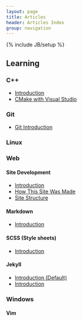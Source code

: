 ```yaml
---
layout: page
title: Articles
header: Articles Index
group: navigation
---
```

{% include JB/setup %}

Learning
--------

### C++
- [Introduction](learning/cpp/cpp-intro.html)
- [CMake with Visual Studio](learning/cpp/cpp-cmake-with-visual-studio.html)

### Git
- [Git Introduction](learning/git/git-intro.html)

### Linux

### Web

#### Site Development
- [Introduction](learning/web/site-intro.html)
- [How This Site Was Made](learning/web/site-made.html)
- [Site Structure](learning/web/site-structure.html)

#### Markdown
- [Introduction](learning/web/markdown-intro.html)

#### SCSS (Style sheets)
- [Introduction](learning/web/scss-intro.html)

#### Jekyll
- [Introduction (Default)](learning/web/jekyll-default-intro.html)
- [Introduction](learning/web/jekyll-intro.html)

### Windows

#### Vim
